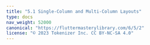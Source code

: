 ```yaml
---
title: "5.1 Single-Column and Multi-Column Layouts"
type: docs
nav_weight: 52000
canonical: "https://fluttermasterylibrary.com/6/5/2"
license: "© 2023 Tokenizer Inc. CC BY-NC-SA 4.0"
---
```

